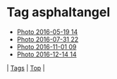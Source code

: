 <!--
title: Tag asphaltangel
date: 2020-06-28T15:26:58.720Z
tags:
-->
# Tag asphaltangel

 * [Photo 2016-05-19 14](144604148169.md)
 * [Photo 2016-07-31 22](148267216769.md)
 * [Photo 2016-11-01 09](152591199281.md)
 * [Photo 2016-12-14 14](154464270045.md)

| [Tags](tags.md) | [Top](index.md) |
